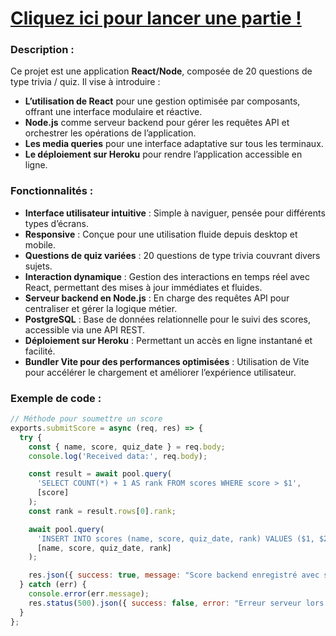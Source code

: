 # [Cliquez ici pour lancer une partie !](https://quiz-rock-a9f8a58b7c61.herokuapp.com/)

### Description :
Ce projet est une application **React/Node**, composée de 20 questions de type trivia / quiz. Il vise à introduire :

- **L’utilisation de React** pour une gestion optimisée par composants, offrant une interface modulaire et réactive.
- **Node.js** comme serveur backend pour gérer les requêtes API et orchestrer les opérations de l’application.
- **Les media queries** pour une interface adaptative sur tous les terminaux.
- **Le déploiement sur Heroku** pour rendre l’application accessible en ligne.

### Fonctionnalités :

- **Interface utilisateur intuitive** : Simple à naviguer, pensée pour différents types d’écrans.
- **Responsive** : Conçue pour une utilisation fluide depuis desktop et mobile.
- **Questions de quiz variées** : 20 questions de type trivia couvrant divers sujets.
- **Interaction dynamique** : Gestion des interactions en temps réel avec React, permettant des mises à jour immédiates et fluides.
- **Serveur backend en Node.js** : En charge des requêtes API pour centraliser et gérer la logique métier.
- **PostgreSQL** : Base de données relationnelle pour le suivi des scores, accessible via une API REST.
- **Déploiement sur Heroku** : Permettant un accès en ligne instantané et facilité.
- **Bundler Vite pour des performances optimisées** : Utilisation de Vite pour accélérer le chargement et améliorer l’expérience utilisateur.

### Exemple de code :

```javascript
// Méthode pour soumettre un score
exports.submitScore = async (req, res) => {
  try {
    const { name, score, quiz_date } = req.body;
    console.log('Received data:', req.body);

    const result = await pool.query(
      'SELECT COUNT(*) + 1 AS rank FROM scores WHERE score > $1',
      [score]
    );
    const rank = result.rows[0].rank;

    await pool.query(
      'INSERT INTO scores (name, score, quiz_date, rank) VALUES ($1, $2, $3, $4)',
      [name, score, quiz_date, rank]
    );

    res.json({ success: true, message: "Score backend enregistré avec succès!", rank: rank });
  } catch (err) {
    console.error(err.message);
    res.status(500).json({ success: false, error: "Erreur serveur lors de l'enregistrement des données" });
  }
};


